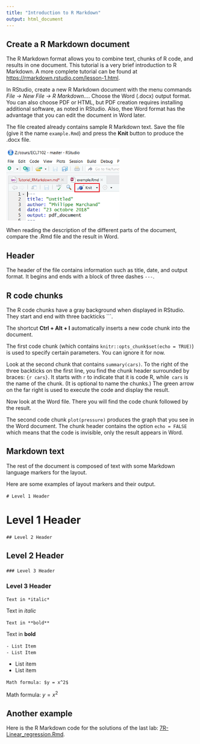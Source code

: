 ```yaml
---
title: "Introduction to R Markdown"
output: html_document
---
```


## Create a R Markdown document

The R Markdown format allows you to combine text, chunks of R code, and results in one document. This tutorial is a very brief introduction to R Markdown. A more complete tutorial can be found at <https://rmarkdown.rstudio.com/lesson-1.html>.

In RStudio, create a new R Markdown document with the menu commands *File -> New File -> R Markdown...*. Choose the Word (.docx) output format. You can also choose PDF or HTML, but PDF creation requires installing additional software, as noted in RStudio. Also, thee Word format has the advantage that you can edit the document in Word later.

The file created already contains sample R Markdown text. Save the file (give it the name `example.Rmd`) and press the **Knit** button to produce the .docx file.

<img src = "../images/knit_cap.png" width=300>

When reading the description of the different parts of the document, compare the .Rmd file and the result in Word.

## Header

The header of the file contains information such as title, date, and output format. It begins and ends with a block of three dashes `---`.

## R code chunks

The R code chunks have a gray background when displayed in RStudio. They start and end with three backticks ```.

The shortcut **Ctrl + Alt + I** automatically inserts a new code chunk into the document.

The first code chunk (which contains `knitr::opts_chunk$set(echo = TRUE)`) is used to specify certain parameters. You can ignore it for now.

Look at the second chunk that contains `summary(cars)`. To the right of the three backticks on the first line, you find the chunk header surrounded by braces: `{r cars}`. It starts with `r` to indicate that it is code R, while` cars` is the name of the chunk. (It is optional to name the chunks.) The green arrow on the far right is used to execute the code and display the result.

Now look at the Word file. There you will find the code chunk followed by the result.

The second code chunk `plot(pressure)` produces the graph that you see in the Word document. The chunk header contains the option `echo = FALSE` which means that the code is invisible, only the result appears in Word.

## Markdown text

The rest of the document is composed of text with some Markdown language markers for the layout.

Here are some examples of layout markers and their output.

`# Level 1 Header`

# Level 1 Header

`## Level 2 Header`

## Level 2 Header

`### Level 3 Header`

### Level 3 Header

`Text in *italic*`

Text in *italic*

`Text in **bold**`

Text in **bold**

`- List Item` <br>
`- List Item` <br>

- List item
- List item

`Math formula: $y = x^2$ `

Math formula: $y = x^2$


## Another example

Here is the R Markdown code for the solutions of the last lab: [7R-Linear_regression.Rmd](7R-Linear_regression.Rmd).

